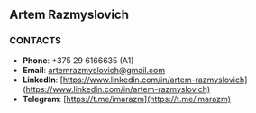 ## Artem Razmyslovich

### CONTACTS
* **Phone**: +375 29 6166635 (A1)
* **Email**: [artemrazmyslovich@gmail.com](mailto:artemrazmyslovich@gmail.com)
* **LinkedIn**: [https://www.linkedin.com/in/artem-razmyslovich](https://www.linkedin.com/in/artem-razmyslovich)
* **Telegram**: [https://t.me/imarazm](https://t.me/imarazm)

